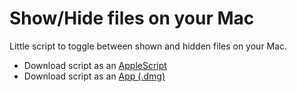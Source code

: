 # Show/Hide files on your Mac

Little script to toggle between shown and hidden files on your Mac.

* Download script as an [AppleScript](https://github.com/hiulit/show-hide-files-script-mac/blob/master/Show-Hide%20files.scpt?raw=true)
* Download script as an [App (.dmg)](https://github.com/hiulit/show-hide-files-script-mac/blob/master/Show-Hide%20files.dmg?raw=true)
